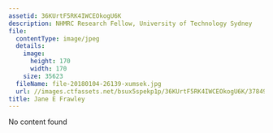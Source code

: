 ```yaml
---
assetid: 36KUrtF5RK4IWCEOkogU6K
description: NHMRC Research Fellow, University of Technology Sydney
file:
  contentType: image/jpeg
  details:
    image:
      height: 170
      width: 170
    size: 35623
  fileName: file-20180104-26139-xumsek.jpg
  url: //images.ctfassets.net/bsux5spekp1p/36KUrtF5RK4IWCEOkogU6K/3784944c6c194ffb15c40367b1e46644/file-20180104-26139-xumsek.jpg
title: Jane E Frawley
---
```

No content found